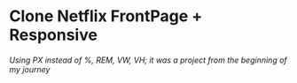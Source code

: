 # Clone Netflix FrontPage + Responsive
###### Using PX instead of %, REM, VW, VH; it was a project from the beginning of my journey
